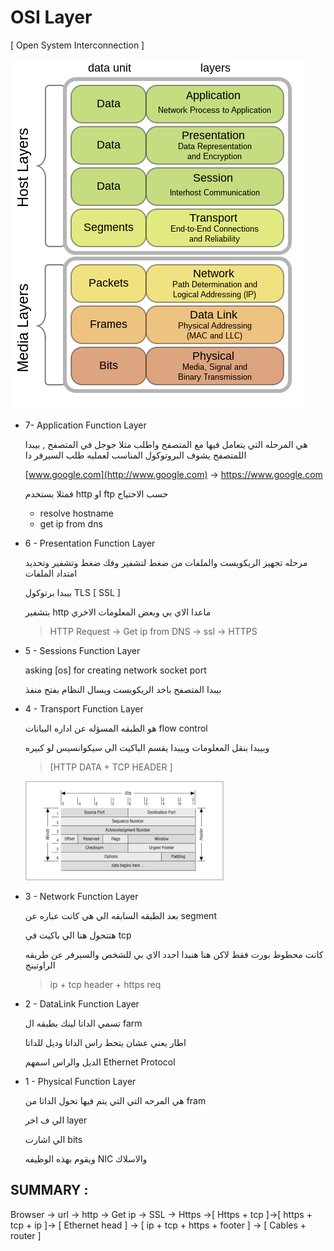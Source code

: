 # OSI Layer

[ Open System Interconnection ]

![daw7e0lj.bmp](https://github.com/3laaMersa/Cyber-Security-Fundamental/blob/main/img/daw7e0lj.bmp)

- 7- Application Function Layer
    
    هي المرحله التي يتعامل فيها مع المتصفح واطلب مثلا جوجل في المتصفح , بيبدا اللمتصفح يشوف البروتوكول المناسب لعمليه طلب السيرفر دا 
    
    [www.google.com](http://www.google.com) → https://www.google.com
    
    فمثلا بستخدم http او ftp حسب الاحتياج 
    
    - resolve hostname
    - get ip from dns
    
     
    
- 6 - Presentation Function Layer
    
    مرحله تجهيز الريكويست والملفات من ضغط لتشفير وفك ضغط وتشفير وتحديد امتداد الملفات 
    
    بيبدا برتوكول TLS [ SSL ]
    
    بتشفير http ماعدا الاي بي وبعض المعلومات الاخري 
    
    > HTTP Request → Get ip from DNS → ssl → HTTPS
    > 
- 5 - Sessions Function Layer
    
    asking [os] for creating network socket port 
    
    بيبدا المتصفح باخد الريكويست ويسال النظام بفتح منفذ 
    
- 4 - Transport Function Layer
    
    هو الطبقه المسؤله عن اداره البيانات flow control 
    
    وبيبدا بنقل المعلومات وبيبدا يقسم الباكيت الي سيكوانسيس لو كبيره 
    
    > [HTTP DATA + TCP HEADER ]
    > 
    
    ![Untitled](https://github.com/3laaMersa/Cyber-Security-Fundamental/blob/main/img/Untitled%201.png)
    
- 3 - Network Function Layer
    
    بعد الطبقه السابقه الي هي كانت عباره عن segment 
    
    هتتحول هنا الي باكيت في tcp 
    
    كانت محطوط بورت فقط لاكن هنا هنبدا احدد الاي بي للشخص والسيرفر عن طريقه الراوتينج 
    
    > ip + tcp header + https req
    > 
- 2 - DataLink Function Layer
    
    تسمي الداتا لينك بطبقه ال farm 
    
    اطار يعني عشان يتحط راس الداتا وديل للداتا 
    
    الديل والراس اسمهم Ethernet Protocol
    
- 1 - Physical Function Layer
    
    هي المرحه التي التي يتم فيها تحول الداتا من fram 
    
    الي ف اخر layer 
    
    الي اشارت bits 
    
    ويقوم بهذه الوظيفه NIC والاسلاك 
    

## SUMMARY :

Browser → url → http → Get ip → SSL → Https →[ Https + tcp ]→[ https + tcp + ip ]→ [ Ethernet head  ] → [ ip + tcp + https + footer ] → [ Cables + router ] 
